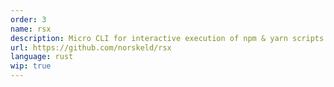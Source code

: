 ```yaml
---
order: 3
name: rsx
description: Micro CLI for interactive execution of npm & yarn scripts
url: https://github.com/norskeld/rsx
language: rust
wip: true
---
```

